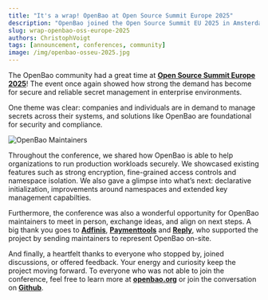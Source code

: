 ```yaml
---
title: "It's a wrap! OpenBao at Open Source Summit Europe 2025"
description: "OpenBao joined the Open Source Summit EU 2025 in Amsterdam and gave roadmap previews, Q&A, and hands-on conversations about open-source secrets management."
slug: wrap-openbao-oss-europe-2025
authors: ChristophVoigt
tags: [announcement, conferences, community]
image: /img/openbao-osseu-2025.jpg
---
```


The OpenBao community had a great time at **[Open Source Summit Europe 2025](https://events.linuxfoundation.org/open-source-summit-europe/)**! The event once again showed how strong the demand has become for secure and reliable secret management in enterprise environments.

One theme was clear: companies and individuals are in demand to manage secrets across their systems, and solutions like OpenBao are foundational for security and compliance.

![OpenBao Maintainers](/img/openbao-osseu-2025.jpg)

Throughout the conference, we shared how OpenBao is able to help organizations to run production workloads securely. We showcased existing features such as strong encryption, fine-grained access controls and namespace isolation. We also gave a glimpse into what’s next: declarative initialization, improvements around namespaces and extended key management capabilties.

Furthermore, the conference was also a wonderful opportunity for OpenBao maintainers to meet in person, exchange ideas, and align on next steps. A big thank you goes to [**Adfinis**](https://adfinis.com/), [**Paymenttools**](https://www.paymenttools.com/) and [**Reply**](https://www.reply.com/), who supported the project by sending maintainers to represent OpenBao on-site.

And finally, a heartfelt thanks to everyone who stopped by, joined discussions, or offered feedback. Your energy and curiosity keep the project moving forward. To everyone who was not able to join the conference, feel free to learn more at [**openbao.org**](https://openbao.org/) or join the conversation on [**Github**](https://github.com/openbao).
